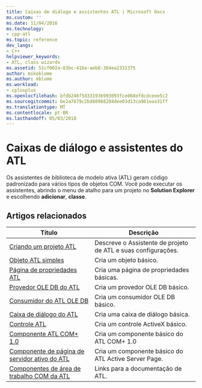 ```yaml
---
title: Caixas de diálogo e assistentes ATL | Microsoft Docs
ms.custom: ''
ms.date: 11/04/2016
ms.technology:
- cpp-atl
ms.topic: reference
dev_langs:
- C++
helpviewer_keywords:
- ATL, class wizards
ms.assetid: 51cf002a-83bc-41ba-aeb8-364ea2331375
author: mikeblome
ms.author: mblome
ms.workload:
- cplusplus
ms.openlocfilehash: bfdb246f5d331936993093fce068efdcdceee5c2
ms.sourcegitcommit: be2a7679c2bd80968204dee03d13ca961eaa31ff
ms.translationtype: MT
ms.contentlocale: pt-BR
ms.lasthandoff: 05/03/2018
---
```

# <a name="atl-wizards-and-dialog-boxes"></a>Caixas de diálogo e assistentes do ATL
Os assistentes de biblioteca de modelo ativa (ATL) geram código padronizado para vários tipos de objetos COM. Você pode executar os assistentes, abrindo o menu de atalho para um projeto no **Solution Explorer** e escolhendo **adicionar**, **classe**.  
  
## <a name="related-articles"></a>Artigos relacionados  
  
|Título|Descrição|  
|-----------|-----------------|  
|[Criando um projeto ATL](../../atl/reference/creating-an-atl-project.md)|Descreve o Assistente de projeto de ATL e suas configurações.|  
|[Objeto ATL simples](../../atl/reference/adding-an-atl-simple-object.md)|Cria um objeto básico.|  
|[Página de propriedades ATL](../../atl/reference/adding-an-atl-property-page.md)|Cria uma página de propriedades básicas.|  
|[Provedor OLE DB do ATL](../../atl/reference/adding-an-atl-ole-db-provider.md)|Cria um provedor OLE DB básico.|  
|[Consumidor do ATL OLE DB](../../atl/reference/adding-an-atl-ole-db-consumer.md)|Cria um consumidor OLE DB básico.|  
|[Caixa de diálogo do ATL](../../atl/reference/adding-an-atl-dialog-box.md)|Cria uma caixa de diálogo básica.|  
|[Controle ATL](../../atl/reference/adding-an-atl-control.md)|Cria um controle ActiveX básico.|  
|[Componente ATL COM+ 1.0](../../atl/reference/adding-an-atl-com-plus-1-0-component.md)|Cria um componente básico do ATL COM+ 1.0|  
|[Componente de página de servidor ativo do ATL](../../atl/reference/adding-an-atl-active-server-page-component.md)|Cria um componente básico do ATL Active Server Page.|  
|[Componentes de área de trabalho COM da ATL](../../atl/atl-com-desktop-components.md)|Links para a documentação de ATL.|

